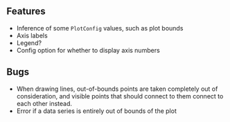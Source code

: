 ## Features
- Inference of some `PlotConfig` values, such as plot bounds
- Axis labels
- Legend?
- Config option for whether to display axis numbers

## Bugs
- When drawing lines, out-of-bounds points are taken completely out of consideration, and visible points that should connect to them connect to each other instead.
- Error if a data series is entirely out of bounds of the plot
